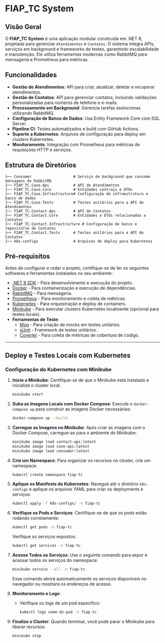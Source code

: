 # FIAP_TC System

## Visão Geral

O **FIAP_TC System** é uma aplicação modular construída em .NET 8, projetada para gerenciar `Atendimentos` e `Contatos`. O sistema integra APIs, serviços em background e frameworks de testes, garantindo escalabilidade e manutenção. Ele utiliza ferramentas modernas como RabbitMQ para mensageria e Prometheus para métricas.
## Funcionalidades

- **Gestão de Atendimentos**: API para criar, atualizar, deletar e recuperar atendimentos.
- **Gestão de Contatos**: API para gerenciar contatos, incluindo validações personalizadas para números de telefone e e-mails.
- **Processamento em Background**: Gerencia tarefas assíncronas utilizando RabbitMQ.
- **Configuração de Banco de Dados**: Usa Entity Framework Core com SQL Server.
- **Pipeline CI**: Testes automatizados e build com GitHub Actions.
- **Suporte a Kubernetes**: Arquivos de configuração para deploy em clusters Kubernetes.
- **Monitoramento**: Integração com Prometheus para métricas de requisições HTTP e serviços.

## Estrutura de Diretórios

```plaintext
├── Consumer                   # Serviço de background que consome mensagens do RabbitMQ
├── FIAP_TC.Case.Api           # API de Atendimentos
├── FIAP_TC.Case.Core          # Entidades centrais e DTOs
├── FIAP_TC.Case.Infrastructure# Configuração de infraestrutura e banco de dados
├── FIAP_TC.Case.Tests         # Testes unitários para a API de Atendimentos
├── FIAP_TC.Contact.Api        # API de Contatos
├── FIAP_TC.Contact.Core       # Entidades e DTOs relacionadas a Contatos
├── FIAP_TC.Contact.Infrastructure # Configuração de banco e repositório de Contatos
├── FIAP_TC.Contact.Tests      # Testes unitários para a API de Contatos
├── k8s-configs                # Arquivos de deploy para Kubernetes
```
## Pré-requisitos

Antes de configurar e rodar o projeto, certifique-se de ter os seguintes softwares e ferramentas instalados no seu ambiente:

- [.NET 8 SDK](https://dotnet.microsoft.com/) - Para desenvolvimento e execução do projeto.
- [Docker](https://www.docker.com/) - Para containerização e execução de dependências.
- [RabbitMQ](https://www.rabbitmq.com/) - Para mensageria.
- [Prometheus](https://prometheus.io/) - Para monitoramento e coleta de métricas.
- [Kubernetes](https://kubernetes.io/) - Para orquestração e deploy de containers.
- [Minikube](https://minikube.sigs.k8s.io/docs/) - Para executar clusters Kubernetes localmente (opcional para testes locais).
- **Ferramentas de Teste**:
  - [Moq](https://github.com/moq/moq4) - Para criação de mocks em testes unitários.
  - [xUnit](https://xunit.net/) - Framework de testes unitários.
  - [Coverlet](https://github.com/coverlet-coverage/coverlet) - Para coleta de métricas de cobertura de código.


---


## Deploy e Testes Locais com Kubernetes

### Configuração do Kubernetes com Minikube

1. **Inicie o Minikube**:
   Certifique-se de que o Minikube está instalado e inicialize o cluster local:
   ```bash
   minikube start
   ```

2. **Suba as Imagens Locais com Docker Compose**:
   Execute o `docker-compose up` para construir as imagens Docker necessárias:
   ```bash
   docker-compose up --build
   ```

3. **Carregue as Imagens no Minikube**:
   Após criar as imagens com o Docker Compose, carregue-as para o ambiente do Minikube:
   ```bash
   minikube image load contact-api:latest
   minikube image load case-api:latest
   minikube image load consumer:latest
   ```

4. **Crie um Namespace**:
   Para organizar os recursos no cluster, crie um namespace:
   ```bash
   kubectl create namespace fiap-tc
   ```

5. **Aplique os Manifests do Kubernetes**:
   Navegue até o diretório `k8s-configs` e aplique os arquivos YAML para criar os deployments e serviços:
   ```bash
   kubectl apply -f k8s-configs/ -n fiap-tc
   ```

6. **Verifique os Pods e Serviços**:
   Certifique-se de que os pods estão rodando corretamente:
   ```bash
   kubectl get pods -n fiap-tc
   ```

   Verifique os serviços expostos:
   ```bash
   kubectl get services -n fiap-tc
   ```

7. **Acesse Todos os Serviços**:
   Use o seguinte comando para expor e acessar todos os serviços do namespace:
   ```bash
   minikube service --all -n fiap-tc
   ```

   Esse comando abrirá automaticamente os serviços disponíveis no navegador ou mostrará os endereços de acesso.

8. **Monitoramento e Logs**:
   - Verifique os logs de um pod específico:
     ```bash
     kubectl logs nome-do-pod -n fiap-tc
     ```

9. **Finalize o Cluster**:
   Quando terminar, você pode parar o Minikube para liberar recursos:
   ```bash
   minikube stop
   ```

